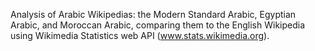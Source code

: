 Analysis of Arabic Wikipedias: the Modern Standard Arabic, Egyptian Arabic, and Moroccan Arabic, comparing them to the English Wikipedia using Wikimedia Statistics web API (www.stats.wikimedia.org).

